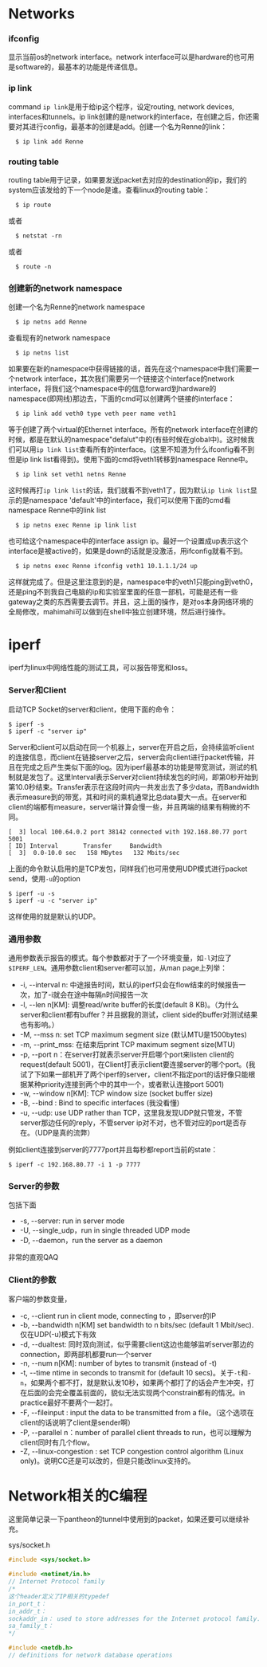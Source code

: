 # Networks 

### ifconfig
显示当前os的network interface。network interface可以是hardware的也可用是software的，最基本的功能是传递信息。

### ip link
command `ip link`是用于给ip这个程序，设定routing, network devices, interfaces和tunnels。ip link创建的是network的interface，在创建之后，你还需要对其进行config，最基本的创建是add。创建一个名为Renne的link：
```
  $ ip link add Renne
```

### routing table
routing table用于记录，如果要发送packet去对应的destination的ip，我们的system应该发给的下一个node是谁。查看linux的routing table：
```
  $ ip route
```
或者
```
  $ netstat -rn
```
或者
```
  $ route -n
```

### 创建新的network namespace
创建一个名为Renne的network namespace
```
  $ ip netns add Renne
```
查看现有的network namespace
```
  $ ip netns list
```
如果要在新的namespace中获得链接的话，首先在这个namespace中我们需要一个network interface，其次我们需要另一个链接这个interface的network interface，将我们这个namespace中的信息forward到hardware的namespace(即网线)那边去，下面的cmd可以创建两个链接的interface：
```
  $ ip link add veth0 type veth peer name veth1
```
等于创建了两个virtual的Ethernet interface。所有的network interface在创建的时候，都是在默认的namespace"defalut"中的(有些时候在global中)。这时候我们可以用`ip link list`查看所有的interface。(这里不知道为什么ifconfig看不到但是ip link list看得到)。使用下面的cmd将veth1转移到namespace Renne中。
```
  $ ip link set veth1 netns Renne
```
这时候再打`ip link list`的话，我们就看不到veth1了，因为默认`ip link list`显示的是namespace 'default'中的interface，我们可以使用下面的cmd看namespace Renne中的link list
```
  $ ip netns exec Renne ip link list
```
也可给这个namespace中的interface assign ip。最好一个设置成up表示这个interface是被active的，如果是down的话就是没激活，用ifconfig就看不到。
```
  $ ip netns exec Renne ifconfig veth1 10.1.1.1/24 up
```
这样就完成了。但是这里注意到的是，namespace中的veth1只能ping到veth0，还是ping不到我自己电脑的ip和实验室里面的任意一部机，可能是还有一些gateway之类的东西需要去调节。并且，这上面的操作，是对os本身网络环境的全局修改，mahimahi可以做到在shell中独立创建环境，然后进行操作。


# iperf
iperf为linux中网络性能的测试工具，可以报告带宽和loss。

### Server和Client
启动TCP Socket的server和client，使用下面的命令：
```
$ iperf -s
$ iperf -c "server ip"
```
Server和client可以启动在同一个机器上，server在开启之后，会持续监听client的连接信息，而client在链接server之后，server会向client进行packet传输，并且在完成之后产生类似下面的log。因为iperf最基本的功能是带宽测试，测试的机制就是发包了。这里Interval表示Server对client持续发包的时间，即第0秒开始到第10.0秒结束。Transfer表示在这段时间内一共发出去了多少data，而Bandwidth表示measure到的带宽，其和时间的乘机通常比总data要大一点。在server和client的端都有measure，server端计算会慢一些，并且两端的结果有稍微的不同。
```
[  3] local 100.64.0.2 port 38142 connected with 192.168.80.77 port 5001
[ ID] Interval       Transfer     Bandwidth
[  3]  0.0-10.0 sec   158 MBytes   132 Mbits/sec
```
上面的命令默认启用的是TCP发包，同样我们也可用使用UDP模式进行packet send，使用`-u`的option
```
$ iperf -u -s
$ iperf -u -c "server ip"
```
这样使用的就是默认的UDP。

### 通用参数
通用参数表示报告的模式。每个参数都对于了一个环境变量，如`-l`对应了`$IPERF_LEN`。通用参数client和server都可以加，从man page上列举：
  * -i, --interval n: 中途报告时间，默认的iperf只会在flow结束的时候报告一次，加了-i就会在途中每隔n时间报告一次
  * -l, --len n[KM]: 调整read/write buffer的长度(default 8 KB)。（为什么server和client都有buffer？并且据我的测试，client side的buffer对测试结果也有影响。）
  * -M, --mss n: set TCP maximum segment size (默认MTU是1500bytes)
  * -m, --print_mss: 在结束后print TCP maximum segment size(MTU)
  * -p, --port n：在server打就表示server开启哪个port来listen client的request(default 5001)，在Client打表示client要连接server的哪个port。(我试了下如果一部机开了两个iperf的server，client不指定port的话好像只能根据某种priority连接到两个中的其中一个，或者默认连接port 5001)
  * -w, --window n[KM]: TCP window size (socket buffer size)
  * -B, --bind <host>: Bind to specific interfaces (我没看懂)
  * -u, --udp: use UDP rather than TCP，这里我发现UDP就只管发，不管server那边任何的reply，不管server ip对不对，也不管对应的port是否存在。（UDP是真的流弊）
 
 例如client连接到server的7777port并且每秒都report当前的state：
 ```
$ iperf -c 192.168.80.77 -i 1 -p 7777
```

### Server的参数
包括下面
  * -s, --server: run in server mode
  * -U, --single_udp，run in single threaded UDP mode
  * -D, --daemon，run the server as a daemon

非常的直观QAQ

### Client的参数
客户端的参数变量，
 * -c, --client <host> run in client mode, connecting to <host>，即server的IP
 * -b, --bandwidth n[KM] set bandwidth to n bits/sec (default 1 Mbit/sec). 仅在UDP(-u)模式下有效
 * -d, --dualtest: 同时双向测试，似乎需要client这边也能够监听server那边的connection，即两部机都要run一个server
 * -n, --num n[KM]: number of bytes to transmit (instead of -t)
 * -t, --time ntime in seconds to transmit for (default 10 secs)。关于`-t`和`-n`，如果两个都不打，就是默认发10秒，如果两个都打了的话会产生冲突，打在后面的会完全覆盖前面的，貌似无法实现两个constrain都有的情况。in practice最好不要两个一起打。
 * -F, --fileinput <name>: input the data to be transmitted from a file。（这个选项在client的话说明了client是sender啊）
 * -P, --parallel n：number of parallel client threads to run，也可以理解为client同时有几个flow。
 * -Z, --linux-congestion <algo>: set TCP congestion control algorithm (Linux only)。说明CC还是可以改的，但是只能改linux支持的。



# Network相关的C编程
这里简单记录一下pantheon的tunnel中使用到的packet，如果还要可以继续补充。

sys/socket.h
```c++
#include <sys/socket.h>

```

```c++
#include <netinet/in.h>
// Internet Protocol family
/*
这个header定义了IP相关的typedef
in_port_t： 
in_addr_t：
sockaddr_in： used to store addresses for the Internet protocol family. Values of this type must be cast to struct sockaddr for use with the socket interfaces defined in this document
sa_family_t： 
*/
```

```c++
#include <netdb.h>
// definitions for network database operations
```



